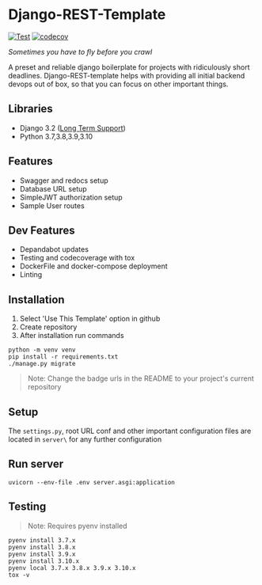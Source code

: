 # Django-REST-Template
[![Test](https://github.com/Krishap-s/Django-REST-boilerplate/actions/workflows/main.yml/badge.svg)](https://github.com/Krishap-s/Django-REST-Template/actions/workflows/main.yml)
[![codecov](https://codecov.io/gh/Krishap-s/Django-REST-boilerplate/branch/main/graph/badge.svg?token=FFBEISOEF8)](https://codecov.io/gh/Krishap-s/Django-REST-Template)

*Sometimes you have to fly before you crawl*

A preset and reliable django boilerplate for projects with ridiculously short deadlines. Django-REST-template helps with providing all initial backend devops out of box, so that you can focus on other important things.

## Libraries
- Django 3.2 ([Long Term Support](https://www.djangoproject.com/download/))
- Python 3.7,3.8,3.9,3.10

## Features
- Swagger and redocs setup
- Database URL setup
- SimpleJWT authorization setup
- Sample User routes

## Dev Features
- Depandabot updates 
- Testing and codecoverage with tox
- DockerFile and docker-compose deployment
- Linting


## Installation
1) Select 'Use This Template' option in github
2) Create repository 
2) After installation run commands
```
python -m venv venv
pip install -r requirements.txt
./manage.py migrate
```
> Note: Change the badge urls in the README to your project's current repository

## Setup
The `settings.py`, root URL conf and other important configuration files are located in `server\` for any further configuration 

## Run server
```
uvicorn --env-file .env server.asgi:application
```

## Testing
 > Note: Requires pyenv installed
```
pyenv install 3.7.x
pyenv install 3.8.x
pyenv install 3.9.x
pyenv install 3.10.x
pyenv local 3.7.x 3.8.x 3.9.x 3.10.x
tox -v
```
